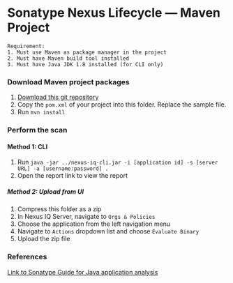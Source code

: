# Sonatype Nexus Lifecycle — Maven Project

```
Requirement:
1. Must use Maven as package manager in the project
2. Must have Maven build tool installed
3. Must have Java JDK 1.8 installed (for CLI only)
```
### Download Maven project packages
1. [Download this git repository](https://github.com/roger-lau/sonatype-scan/archive/master.zip)
2. Copy the `pom.xml` of your project into this folder. Replace the sample file.
3. Run `mvn install`


### Perform the scan

#### Method 1: CLI
1. Run `java -jar ../nexus-iq-cli.jar -i [application id] -s [server URL] -a [username:password] .`
2. Open the report link to view the report


##### Method 2: Upload from UI
1. Compress this folder as a zip
2. In Nexus IQ Server, navigate to `Orgs & Policies`
3. Choose the application from the left navigation menu
4. Navigate to `Actions` dropdown list and choose `Evaluate Binary`
5. Upload the zip file

### References

[Link to Sonatype Guide for Java application analysis](https://help.sonatype.com/iqserver/analysis/java-application-analysis)